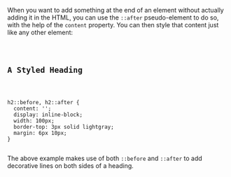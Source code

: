 When you want to add something at the
end of an element without actually
adding it in the HTML, you can use the
`::after` pseudo-element to do so,
with the help of the `content` property.
You can then style that content
just like any other element:

<Editor lang="css">
<code>
<panel lang="html">
<h2>A Styled Heading</h2>
</panel>
<panel lang="css">
h2::before, h2::after {
  content: '';
  display: inline-block;
  width: 100px;
  border-top: 3px solid lightgray;
  margin: 6px 10px;
}
</panel>
</code>
</Editor>

The above example makes use of
both `::before` and `::after`
to add decorative lines on
both sides of a heading.